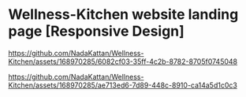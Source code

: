 # Wellness-Kitchen website landing page [Responsive Design]
https://github.com/NadaKattan/Wellness-Kitchen/assets/168970285/6082cf03-35ff-4c2b-8782-8705f0745048

https://github.com/NadaKattan/Wellness-Kitchen/assets/168970285/ae713ed6-7d89-448c-8910-ca14a5d1c0c3

